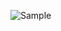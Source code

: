 ![Sample](https://github.com/Khawaja-Abdul-Haleem/iOS_Developement_WorkShop/assets/59179832/28cc0ca8-bc80-4e9c-b161-49b6b6938b29)
